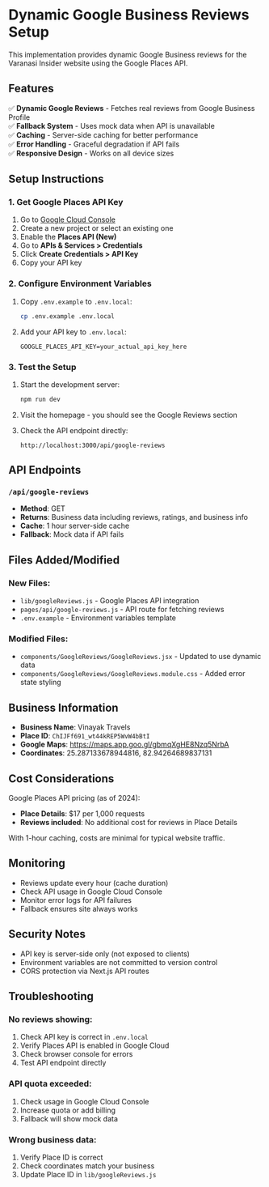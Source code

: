 # Dynamic Google Business Reviews Setup

This implementation provides dynamic Google Business reviews for the Varanasi Insider website using the Google Places API.

## Features

✅ **Dynamic Google Reviews** - Fetches real reviews from Google Business Profile  
✅ **Fallback System** - Uses mock data when API is unavailable  
✅ **Caching** - Server-side caching for better performance  
✅ **Error Handling** - Graceful degradation if API fails  
✅ **Responsive Design** - Works on all device sizes  

## Setup Instructions

### 1. Get Google Places API Key

1. Go to [Google Cloud Console](https://console.cloud.google.com/)
2. Create a new project or select an existing one
3. Enable the **Places API (New)**
4. Go to **APIs & Services > Credentials**
5. Click **Create Credentials > API Key**
6. Copy your API key

### 2. Configure Environment Variables

1. Copy `.env.example` to `.env.local`:
   ```bash
   cp .env.example .env.local
   ```

2. Add your API key to `.env.local`:
   ```env
   GOOGLE_PLACES_API_KEY=your_actual_api_key_here
   ```

### 3. Test the Setup

1. Start the development server:
   ```bash
   npm run dev
   ```

2. Visit the homepage - you should see the Google Reviews section

3. Check the API endpoint directly:
   ```
   http://localhost:3000/api/google-reviews
   ```

## API Endpoints

### `/api/google-reviews`
- **Method**: GET
- **Returns**: Business data including reviews, ratings, and business info
- **Cache**: 1 hour server-side cache
- **Fallback**: Mock data if API fails

## Files Added/Modified

### New Files:
- `lib/googleReviews.js` - Google Places API integration
- `pages/api/google-reviews.js` - API route for fetching reviews
- `.env.example` - Environment variables template

### Modified Files:
- `components/GoogleReviews/GoogleReviews.jsx` - Updated to use dynamic data
- `components/GoogleReviews/GoogleReviews.module.css` - Added error state styling

## Business Information

- **Business Name**: Vinayak Travels
- **Place ID**: `ChIJFf691_wt44kREP5WvW4bBtI`
- **Google Maps**: https://maps.app.goo.gl/gbmqXgHE8Nzq5NrbA
- **Coordinates**: 25.287133678944816, 82.94264689837131

## Cost Considerations

Google Places API pricing (as of 2024):
- **Place Details**: $17 per 1,000 requests
- **Reviews included**: No additional cost for reviews in Place Details

With 1-hour caching, costs are minimal for typical website traffic.

## Monitoring

- Reviews update every hour (cache duration)
- Check API usage in Google Cloud Console
- Monitor error logs for API failures
- Fallback ensures site always works

## Security Notes

- API key is server-side only (not exposed to clients)
- Environment variables are not committed to version control
- CORS protection via Next.js API routes

## Troubleshooting

### No reviews showing:
1. Check API key is correct in `.env.local`
2. Verify Places API is enabled in Google Cloud
3. Check browser console for errors
4. Test API endpoint directly

### API quota exceeded:
1. Check usage in Google Cloud Console
2. Increase quota or add billing
3. Fallback will show mock data

### Wrong business data:
1. Verify Place ID is correct
2. Check coordinates match your business
3. Update Place ID in `lib/googleReviews.js`
